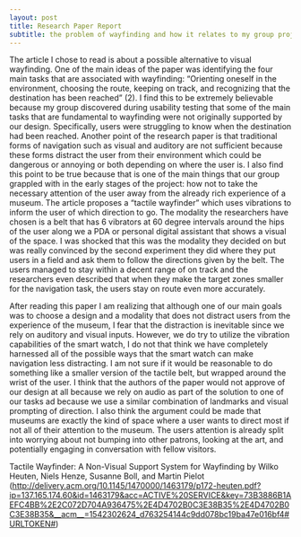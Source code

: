 ```yaml
---
layout: post
title: Research Paper Report
subtitle: the problem of wayfinding and how it relates to my group project
---
```


The article I chose to read is about a possible alternative to visual wayfinding. One of the main ideas of the paper was identifying the four main tasks that are associated with wayfinding: “Orienting oneself in the environment, choosing the route, keeping on track, and recognizing that the destination has been reached” (2). I find this to be extremely believable because my group discovered during usability testing that some of the main tasks that are fundamental to wayfinding were not originally supported by our design. Specifically, users were struggling to know when the destination had been reached. Another point of the research paper is that traditional forms of navigation such as visual and auditory are not sufficient because these forms distract the user from their environment which could be dangerous or annoying or both depending on where the user is. I also find this point to be true because that is one of the main things that our group grappled with in the early stages of the project: how not to take the necessary attention of the user away from the already rich experience of a museum. The article proposes a “tactile wayfinder” which uses vibrations to inform the user of which direction to go.  The modality the researchers have chosen is a belt that has 6 vibrators at 60 degree intervals around the hips of the user along we a PDA or personal digital assistant that shows a visual of the space. I was shocked that this was the modality they decided on but was really convinced by the second experiment they did where they put users in a field and ask them to follow the directions given by the belt. The users managed to stay within a decent range of on track and the researchers even described that when they make the target zones smaller for the navigation task, the users stay on route even more accurately. 

After reading this paper I am realizing that although one of our main goals was to choose a design and a modality that does not distract users from the experience of the museum, I fear that the distraction is inevitable since we rely on auditory and visual inputs. However, we do try to utilize the vibration capabilities of the smart watch, I do not that think we have completely harnessed all of the possible ways that the smart watch can make navigation less distracting. I am not sure if it would be reasonable to do something like a smaller version of the tactile belt, but wrapped around the wrist of the user. I think that the authors of the paper would not approve of our design at all because we rely on audio as part of the solution to one of our tasks ad because we use a similar combination of landmarks and visual prompting of direction. I also think the argument could be made that museums are exactly the kind of space where a user wants to direct most if not all of their attention to the museum. The users attention is already split into worrying about not bumping into other patrons, looking at the art, and potentially engaging in conversation with fellow visitors. 

Tactile Wayfinder: A Non-Visual Support System for
Wayfinding by Wilko Heuten, Niels Henze, Susanne Boll, and Martin Pielot (http://delivery.acm.org/10.1145/1470000/1463179/p172-heuten.pdf?ip=137.165.174.60&id=1463179&acc=ACTIVE%20SERVICE&key=73B3886B1AEFC4BB%2E2C072D704A936475%2E4D4702B0C3E38B35%2E4D4702B0C3E38B35&__acm__=1542302624_d763254144c9dd078bc19ba47e016bf4#URLTOKEN#)
